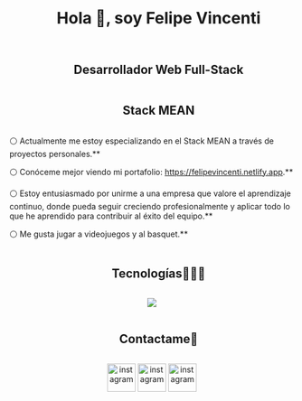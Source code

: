 <!--h1 without bottom border-->
<div id="user-content-toc">
  <ul align="center">
    <summary><h1 style="display: inline-block">Hola 👋, soy Felipe Vincenti</h1></summary>
  </ul>
</div>



<!--h2 without bottom border-->
<div id="user-content-toc">
  <ul align="center">
    <summary><h2 style="display: inline-block">Desarrollador Web Full-Stack</h2></summary>
    <summary><h2 style="display: inline-block">Stack MEAN</h2></summary>
  </ul>
</div>

<!--Intro start-->
⚪ Actualmente me estoy especializando en el Stack MEAN a través de proyectos personales.**

⚪ Conóceme mejor viendo mi portafolio: https://felipevincenti.netlify.app.**

⚪ Estoy entusiasmado por unirme a una empresa que valore el aprendizaje continuo, donde pueda seguir creciendo profesionalmente y aplicar todo lo que he aprendido para contribuir al éxito del equipo.**

⚪ Me gusta jugar a videojuegos y al basquet.**


<!--h1 without bottom border-->
<div id="user-content-toc">
  <ul align="center">
    <summary><h2 style="display: inline-block">Tecnologías👨🏻‍💻</h2></summary>
  </ul>
</div>
<!--tech stack icons-->
<p align="center">
  <a href="https://skillicons.dev">
    <img src="https://skillicons.dev/icons?i=html,css,sass,bootstrap,js,jquery,ts,angular,nodejs,mongodb,express,git,github,postman,vscode,discord" />
  </a>
</p>


<!-- Connect with me -->
<!--h2 without bottom border-->
<div id="user-content-toc">
  <ul align="center">
    <summary><h2 style="display: inline-block">Contactame🤝</h2></summary>
  </ul>
</div>



<!--icons and links-->
<p align="center">
<a href="https://felipevincenti.netlify.app/" target="blank"><img align="center" src="https://github.com/user-attachments/assets/0da76b74-0861-49f3-98bc-c91307b55f00" alt="instagram" height="50" width="50" /></a>
  <a href="https://www.instagram.com/felipeevincenti/" target="blank"><img align="center" src="https://github.com/user-attachments/assets/f0de83e2-c7e3-4759-84d6-705b731fff9d" alt="instagram" height="50" width="50" /></a>
  <a href="https://www.linkedin.com/in/felipe-vincenti-949b2b265/" target="blank"><img align="center" src="https://github.com/user-attachments/assets/82a7b866-4e4a-4ff9-b5a0-b8eef5c3f8f2" alt="instagram" height="50" width="50" /></a>
</p>
